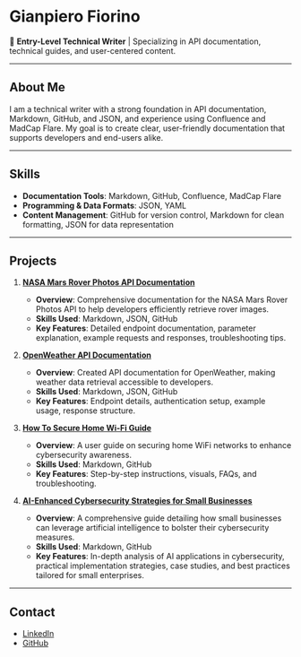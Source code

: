 # Gianpiero Fiorino

👋 **Entry-Level Technical Writer** | Specializing in API documentation, technical guides, and user-centered content.

---

## About Me
I am a technical writer with a strong foundation in API documentation, Markdown, GitHub, and JSON, and experience using Confluence and MadCap Flare. My goal is to create clear, user-friendly documentation that supports developers and end-users alike.

---

## Skills
- **Documentation Tools**: Markdown, GitHub, Confluence, MadCap Flare
- **Programming & Data Formats**: JSON, YAML
- **Content Management**: GitHub for version control, Markdown for clean formatting, JSON for data representation

---

## Projects
 
1. **[NASA Mars Rover Photos API Documentation](https://github.com/GFiorino/NASA-Mars-Rover-Photos-API-Documentation)**
   - **Overview**: Comprehensive documentation for the NASA Mars Rover Photos API to help developers efficiently retrieve rover images.
   - **Skills Used**: Markdown, JSON, GitHub
   - **Key Features**: Detailed endpoint documentation, parameter explanation, example requests and responses, troubleshooting tips.

2. **[OpenWeather API Documentation](https://github.com/GFiorino/OpenWeather-API-DOC)**
   - **Overview**: Created API documentation for OpenWeather, making weather data retrieval accessible to developers.
   - **Skills Used**: Markdown, JSON, GitHub
   - **Key Features**: Endpoint details, authentication setup, example usage, response structure.

3. **[How To Secure Home Wi-Fi Guide](https://github.com/GFiorino/How-to-Secure-Home-WiFi-Guide)**
   - **Overview**: A user guide on securing home WiFi networks to enhance cybersecurity awareness.
   - **Skills Used**: Markdown, GitHub
   - **Key Features**: Step-by-step instructions, visuals, FAQs, and troubleshooting.

4. **[AI-Enhanced Cybersecurity Strategies for Small Businesses](https://github.com/GFiorino/AI-Enhanced-Cybersecurity-Strategies-for-Small-Businesses)**
   - **Overview**: A comprehensive guide detailing how small businesses can leverage artificial intelligence to bolster their cybersecurity measures.
   - **Skills Used**: Markdown, GitHub
   - **Key Features**: In-depth analysis of AI applications in cybersecurity, practical implementation strategies, case studies, and best practices tailored for small enterprises.


---

## Contact
- [LinkedIn](https://www.linkedin.com/in/gianpiero-fiorino/)
- [GitHub](https://github.com/GFiorino)
